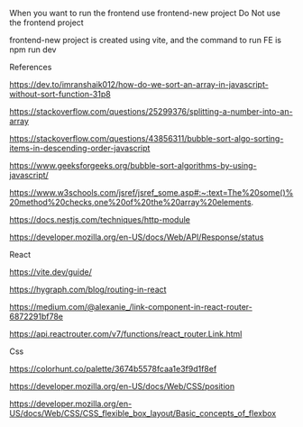 When you want to run the frontend use frontend-new project Do Not use the frontend project

frontend-new project is created using vite, and the command to run FE is npm run dev

References

https://dev.to/imranshaik012/how-do-we-sort-an-array-in-javascript-without-sort-function-31p8

https://stackoverflow.com/questions/25299376/splitting-a-number-into-an-array

https://stackoverflow.com/questions/43856311/bubble-sort-algo-sorting-items-in-descending-order-javascript

https://www.geeksforgeeks.org/bubble-sort-algorithms-by-using-javascript/

https://www.w3schools.com/jsref/jsref_some.asp#:~:text=The%20some()%20method%20checks,one%20of%20the%20array%20elements.

https://docs.nestjs.com/techniques/http-module

https://developer.mozilla.org/en-US/docs/Web/API/Response/status

React

https://vite.dev/guide/

https://hygraph.com/blog/routing-in-react

https://medium.com/@alexanie_/link-component-in-react-router-6872291bf78e 

https://api.reactrouter.com/v7/functions/react_router.Link.html

Css

https://colorhunt.co/palette/3674b5578fcaa1e3f9d1f8ef

https://developer.mozilla.org/en-US/docs/Web/CSS/position

https://developer.mozilla.org/en-US/docs/Web/CSS/CSS_flexible_box_layout/Basic_concepts_of_flexbox
